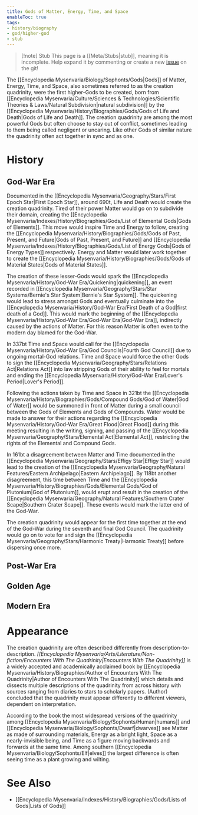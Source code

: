 ```yaml
---
title: Gods of Matter, Energy, Time, and Space
enableToc: true
tags:
- history/biography
- god/higher-god
- stub
---
```


> [!note] Stub
> This page is a [[Meta/Stubs|stub]], meaning it is incomplete. Help expand it by commenting or create a new [issue](https://github.com/RagtimeGal/quartz--encyclopedia-mysenvaria/issues/new/choose) on the git!

The [[Encyclopedia Mysenvaria/Biology/Sophonts/Gods|Gods]] of Matter, Energy, Time, and Space, also sometimes referred to as the creation quadrinity, were the first higher-Gods to be created, born from [[Encyclopedia Mysenvaria/Culture/Sciences & Technologies/Scientific Theories & Laws/Natural Subdivision|natural subdivision]] by the [[Encyclopedia Mysenvaria/History/Biographies/Gods/Gods of Life and Death|Gods of Life and Death]]. The creation quadrinity are among the most powerful Gods but often choose to stay out of conflict, sometimes leading to them being called negligent or uncaring. Like other Gods of similar nature the quadrinity often act together in sync and as one.
# History
## God-War Era
Documented in the [[Encyclopedia Mysenvaria/Geography/Stars/First Epoch Star|First Epoch Star]], around 690t, Life and Death would create the creation quadrinity. Tired of their power Matter would go on to subdivide their domain, creating the [[Encyclopedia Mysenvaria/Indexes/History/Biographies/Gods/List of Elemental Gods|Gods of Elements]]. This move would inspire Time and Energy to follow, creating the [[Encyclopedia Mysenvaria/History/Biographies/Gods/Gods of Past, Present, and Future|Gods of Past, Present, and Future]] and [[Encyclopedia Mysenvaria/Indexes/History/Biographies/Gods/List of Energy Gods|Gods of Energy Types]] respectively. Energy and Matter would later work together to create the [[Encyclopedia Mysenvaria/History/Biographies/Gods/Gods of Material States|Gods of Material States]].

The creation of these lesser-Gods would spark the [[Encyclopedia Mysenvaria/History/God-War Era/Quickening|quickening]], an event recorded in [[Encyclopedia Mysenvaria/Geography/Stars/Star Systems/Bernie's Star System|Bernie's Star System]]. The quickening would lead to stress amongst Gods and eventually culminate into the [[Encyclopedia Mysenvaria/History/God-War Era/First Death of a God|first death of a God]]. This would mark the beginning of the [[Encyclopedia Mysenvaria/History/God-War Era/God-War Era|God-War Era]], indirectly caused by the actions of Matter. For this reason Matter is often even to the modern day blamed for the God-War.

In 337bt Time and Space would call for the [[Encyclopedia Mysenvaria/History/God-War Era/God Councils|Fourth God Council]] due to ongoing mortal-God relations. Time and Space would force the other Gods to sign the [[Encyclopedia Mysenvaria/Geography/Stars/Relations Act|Relations Act]] into law stripping Gods of their ability to feel for mortals and ending the [[Encyclopedia Mysenvaria/History/God-War Era/Lover's Period|Lover's Period]].

Following the actions taken by Time and Space in 321bt the [[Encyclopedia Mysenvaria/History/Biographies/Gods/Compound Gods/God of Water|God of Water]] would be summoned in front of Matter during a small council between the Gods of Elements and Gods of Compounds. Water would be made to answer for their actions regarding the [[Encyclopedia Mysenvaria/History/God-War Era/Great Flood|Great Flood]] during this meeting resulting in the writing, signing, and passing of the [[Encyclopedia Mysenvaria/Geography/Stars/Elemental Act|Elemental Act]], restricting the rights of the Elemental and Compound Gods.

In 161bt a disagreement between Matter and Time documented in the [[Encyclopedia Mysenvaria/Geography/Stars/Effigy Star|Effigy Star]] would lead to the creation of the [[Encyclopedia Mysenvaria/Geography/Natural Features/Eastern Archipelago|Eastern Archipelago]]. By 118bt another disagreement, this time between Time and the [[Encyclopedia Mysenvaria/History/Biographies/Gods/Elemental Gods/God of Plutonium|God of Plutonium]], would erupt and result in the creation of the [[Encyclopedia Mysenvaria/Geography/Natural Features/Southern Crater Scape|Southern Crater Scape]]. These events would mark the latter end of the God-War.

The creation quadrinity would appear for the first time together at the end of the God-War during the seventh and final God Council. The quadrinity would go on to vote for and sign the [[Encyclopedia Mysenvaria/Geography/Stars/Harmonic Treaty|Harmonic Treaty]] before dispersing once more.
## Post-War Era

## Golden Age

## Modern Era

# Appearance
The creation quadrinity are often described differently from description-to-description. *[[Encyclopedia Mysenvaria/Arts/Literature/Non-fiction/Encounters With The Quadrinity|Encounters With The Quadrinity]]* is a widely accepted and academically acclaimed book by [[Encyclopedia Mysenvaria/History/Biographies/Author of Encounters With The Quadrinity|Author of Encounters With The Quadrinity]] which details and dissects multiple descriptions of the quadrinity from across history with sources ranging from diaries to stars to scholarly papers. (Author) concluded that the quadrinity must appear differently to different viewers, dependent on interpretation.

According to the book the most widespread versions of the quadrinity among [[Encyclopedia Mysenvaria/Biology/Sophonts/Human|humans]] and [[Encyclopedia Mysenvaria/Biology/Sophonts/Dwarf|dwarves]] see Matter as made of surrounding materials, Energy as a bright light, Space as a nearly-invisible being, and Time as a figure moving backwards and forwards at the same time. Among southern [[Encyclopedia Mysenvaria/Biology/Sophonts/Elf|elves]] the largest difference is often seeing time as a plant growing and wilting.
# See Also
- [[Encyclopedia Mysenvaria/Indexes/History/Biographies/Gods/Lists of Gods|Lists of Gods]]